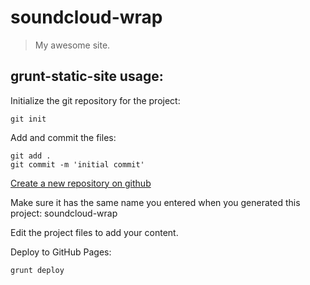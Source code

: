 # soundcloud-wrap
> My awesome site.

## grunt-static-site usage:
Initialize the git repository for the project:
```
git init
```

Add and commit the files:
```
git add .
git commit -m 'initial commit'
```

[Create a new repository on github](http://github.com/new)

Make sure it has the same name you entered when you generated this project: soundcloud-wrap

Edit the project files to add your content.

Deploy to GitHub Pages:
```
grunt deploy
```